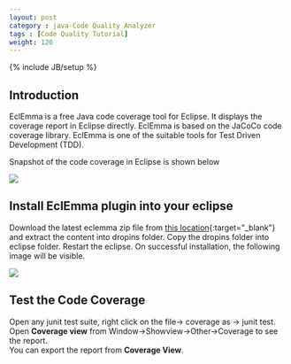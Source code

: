 ```yaml
---
layout: post
category : java-Code Quality Analyzer
tags : [Code Quality Tutorial]
weight: 120
---
```

{% include JB/setup %}

## Introduction

EclEmma is a free Java code coverage tool for Eclipse. It displays the coverage report in Eclipse directly. EclEmma is based on the JaCoCo code coverage library. EclEmma is one of the suitable tools for Test Driven Development (TDD).

Snapshot of the code coverage in Eclipse is shown below

<img src="https://cloud.githubusercontent.com/assets/11231867/13877707/95e316a0-ed32-11e5-902d-dd3f21656bba.png"/>

## Install EclEmma plugin into your eclipse

Download the latest eclemma zip file from [this location](http://eclemma.org/download.html){:target="_blank"} and extract the content into dropins folder. Copy the dropins folder into eclipse folder. Restart the eclipse. On successful installation, the following image will be visible.

<img src="https://cloud.githubusercontent.com/assets/11231867/13877951/0a04de6e-ed34-11e5-9687-6fae9a82263d.png"/>

## Test the Code Coverage

Open any junit test suite, right click on the file-> coverage as -> junit test.  
Open **Coverage view** from Window->Showview->Other->Coverage to see the report.  
You can export the report from **Coverage View**.
